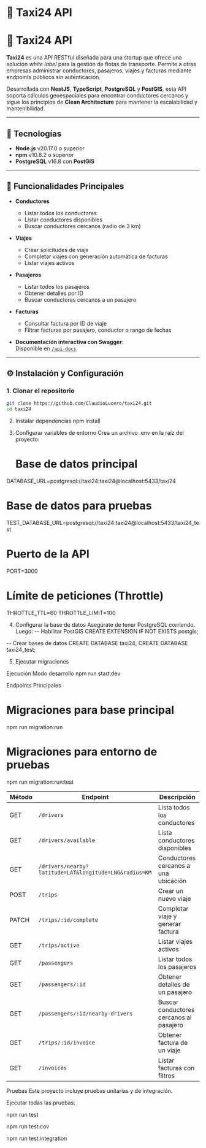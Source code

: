 # 🚖 Taxi24 API

# 🚖 Taxi24 API

**Taxi24** es una API RESTful diseñada para una startup que ofrece una solución *white label* para la gestión de flotas de transporte. Permite a otras empresas administrar conductores, pasajeros, viajes y facturas mediante endpoints públicos sin autenticación.

Desarrollada con **NestJS**, **TypeScript**, **PostgreSQL** y **PostGIS**, esta API soporta cálculos geoespaciales para encontrar conductores cercanos y sigue los principios de **Clean Architecture** para mantener la escalabilidad y mantenibilidad.

---

## 🧩 Tecnologías

- **Node.js** v20.17.0 o superior  
- **npm** v10.8.2 o superior  
- **PostgreSQL** v16.8 con **PostGIS**

---

## 🚀 Funcionalidades Principales

- **Conductores**
  - Listar todos los conductores
  - Listar conductores disponibles
  - Buscar conductores cercanos (radio de 3 km)

- **Viajes**
  - Crear solicitudes de viaje
  - Completar viajes con generación automática de facturas
  - Listar viajes activos

- **Pasajeros**
  - Listar todos los pasajeros
  - Obtener detalles por ID
  - Buscar conductores cercanos a un pasajero

- **Facturas**
  - Consultar factura por ID de viaje
  - Filtrar facturas por pasajero, conductor o rango de fechas

- **Documentación interactiva con Swagger**:  
  Disponible en [`/api-docs`](http://localhost:3000/api-docs)

---

## ⚙️ Instalación y Configuración

### 1. Clonar el repositorio

```bash
git clone https://github.com/ClaudioLucero/taxi24.git
cd taxi24
```
2. Instalar dependencias
npm install

3. Configurar variables de entorno
Crea un archivo .env en la raíz del proyecto:

   # Base de datos principal
DATABASE_URL=postgresql://taxi24:taxi24@localhost:5433/taxi24

# Base de datos para pruebas
TEST_DATABASE_URL=postgresql://taxi24:taxi24@localhost:5433/taxi24_test

# Puerto de la API
PORT=3000

# Límite de peticiones (Throttle)
THROTTLE_TTL=60
THROTTLE_LIMIT=100

4. Configurar la base de datos
Asegúrate de tener PostgreSQL corriendo. Luego:
-- Habilitar PostGIS
CREATE EXTENSION IF NOT EXISTS postgis;

-- Crear bases de datos
CREATE DATABASE taxi24;
CREATE DATABASE taxi24_test;

5. Ejecutar migraciones

Ejecución
Modo desarrollo
npm run start:dev

 Endpoints Principales
 # Migraciones para base principal
npm run migration:run

# Migraciones para entorno de pruebas
npm run migration:run:test



| Método | Endpoint                                               | Descripción                             |
| ------ | ------------------------------------------------------ | --------------------------------------- |
| GET    | `/drivers`                                             | Lista todos los conductores             |
| GET    | `/drivers/available`                                   | Lista conductores disponibles           |
| GET    | `/drivers/nearby?latitude=LAT&longitude=LNG&radius=KM` | Conductores cercanos a una ubicación    |
| POST   | `/trips`                                               | Crear un nuevo viaje                    |
| PATCH  | `/trips/:id/complete`                                  | Completar viaje y generar factura       |
| GET    | `/trips/active`                                        | Listar viajes activos                   |
| GET    | `/passengers`                                          | Listar todos los pasajeros              |
| GET    | `/passengers/:id`                                      | Obtener detalles de un pasajero         |
| GET    | `/passengers/:id/nearby-drivers`                       | Buscar conductores cercanos al pasajero |
| GET    | `/trips/:id/invoice`                                   | Obtener factura de un viaje             |
| GET    | `/invoices`                                            | Listar facturas con filtros             |



Pruebas
Este proyecto incluye pruebas unitarias y de integración.

Ejecutar todas las pruebas:

npm run test

npm run test:cov

npm run test:integration



